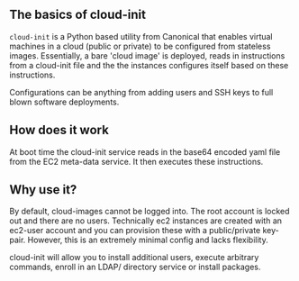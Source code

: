 ## The basics of cloud-init

`cloud-init` is a Python based utility from Canonical that enables virtual machines
in a cloud (public or private) to be configured from stateless images. Essentially, 
a bare 'cloud image' is deployed, reads in instructions from a cloud-init file and the
the instances configures itself based on these instructions. 

Configurations can be anything from adding users and SSH keys to full blown software
deployments.

## How does it work

At boot time the cloud-init service reads in the base64 encoded yaml file from the EC2 meta-data
service. It then executes these instructions.

## Why use it?

By default, cloud-images cannot be logged into. The root account is locked out and there are no
users. Technically ec2 instances are created with an ec2-user account and you can provision these
with a public/private key-pair. However, this is an extremely minimal config and lacks flexibility.

cloud-init will allow you to install additional users, execute arbitrary commands, enroll in an LDAP/
directory service or install packages.
